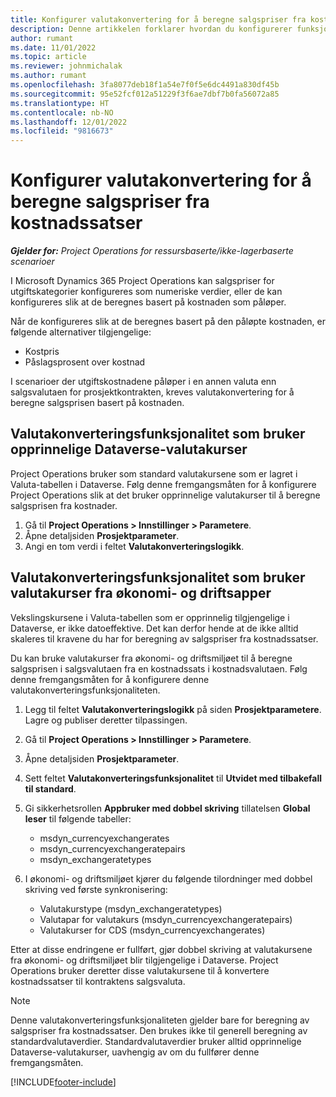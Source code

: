 ```yaml
---
title: Konfigurer valutakonvertering for å beregne salgspriser fra kostnadssatser
description: Denne artikkelen forklarer hvordan du konfigurerer funksjonaliteten for valutakonvertering som skal brukes i Microsoft Dynamics 365 Project Operations når salgstransaksjoner genereres fra kostnadstransaksjoner.
author: rumant
ms.date: 11/01/2022
ms.topic: article
ms.reviewer: johnmichalak
ms.author: rumant
ms.openlocfilehash: 3fa8077deb18f1a54e7f0f5e6dc4491a830df45b
ms.sourcegitcommit: 95e52fcf012a51229f3f6ae7dbf7b0fa56072a85
ms.translationtype: HT
ms.contentlocale: nb-NO
ms.lasthandoff: 12/01/2022
ms.locfileid: "9816673"
---
```

# <a name="set-up-currency-conversion-to-calculate-sales-prices-from-cost-rates"></a>Konfigurer valutakonvertering for å beregne salgspriser fra kostnadssatser

_**Gjelder for:** Project Operations for ressursbaserte/ikke-lagerbaserte scenarioer_

I Microsoft Dynamics 365 Project Operations kan salgspriser for utgiftskategorier konfigureres som numeriske verdier, eller de kan konfigureres slik at de beregnes basert på kostnaden som påløper.

Når de konfigureres slik at de beregnes basert på den påløpte kostnaden, er følgende alternativer tilgjengelige:

- Kostpris
- Påslagsprosent over kostnad

I scenarioer der utgiftskostnadene påløper i en annen valuta enn salgsvalutaen for prosjektkontrakten, kreves valutakonvertering for å beregne salgsprisen basert på kostnaden.

## <a name="currency-conversion-behavior-that-uses-native-dataverse-exchange-rates"></a>Valutakonverteringsfunksjonalitet som bruker opprinnelige Dataverse-valutakurser

Project Operations bruker som standard valutakursene som er lagret i Valuta-tabellen i Dataverse. Følg denne fremgangsmåten for å konfigurere Project Operations slik at det bruker opprinnelige valutakurser til å beregne salgsprisen fra kostnader.

1. Gå til **Project Operations \> Innstillinger \> Parametere**.
1. Åpne detaljsiden **Prosjektparameter**.
1. Angi en tom verdi i feltet **Valutakonverteringslogikk**.

## <a name="currency-conversion-behavior-that-uses-exchange-rates-from-finance-and-operations-apps"></a>Valutakonverteringsfunksjonalitet som bruker valutakurser fra økonomi- og driftsapper

Vekslingskursene i Valuta-tabellen som er opprinnelig tilgjengelige i Dataverse, er ikke datoeffektive. Det kan derfor hende at de ikke alltid skaleres til kravene du har for beregning av salgspriser fra kostnadssatser.

Du kan bruke valutakurser fra økonomi- og driftsmiljøet til å beregne salgsprisen i salgsvalutaen fra en kostnadssats i kostnadsvalutaen. Følg denne fremgangsmåten for å konfigurere denne valutakonverteringsfunksjonaliteten.

1. Legg til feltet **Valutakonverteringslogikk** på siden **Prosjektparametere**. Lagre og publiser deretter tilpassingen.
1. Gå til **Project Operations \> Innstillinger \> Parametere**.
1. Åpne detaljsiden **Prosjektparameter**. 
1. Sett feltet **Valutakonverteringsfunksjonalitet** til **Utvidet med tilbakefall til standard**.
1. Gi sikkerhetsrollen **Appbruker med dobbel skriving** tillatelsen **Global leser** til følgende tabeller:

    - msdyn\_currencyexchangerates
    - msdyn\_currencyexchangeratepairs
    - msdyn\_exchangeratetypes

1. I økonomi- og driftsmiljøet kjører du følgende tilordninger med dobbel skriving ved første synkronisering:

    - Valutakurstype (msdyn\_exchangeratetypes)
    - Valutapar for valutakurs (msdyn\_currencyexchangeratepairs)
    - Valutakurser for CDS (msdyn\_currencyexchangerates)

Etter at disse endringene er fullført, gjør dobbel skriving at valutakursene fra økonomi- og driftsmiljøet blir tilgjengelige i Dataverse. Project Operations bruker deretter disse valutakursene til å konvertere kostnadssatser til kontraktens salgsvaluta.

> [!NOTE]
> Denne valutakonverteringsfunksjonaliteten gjelder bare for beregning av salgspriser fra kostnadssatser. Den brukes ikke til generell beregning av standardvalutaverdier. Standardvalutaverdier bruker alltid opprinnelige Dataverse-valutakurser, uavhengig av om du fullfører denne fremgangsmåten.

[!INCLUDE[footer-include](../includes/footer-banner.md)]

